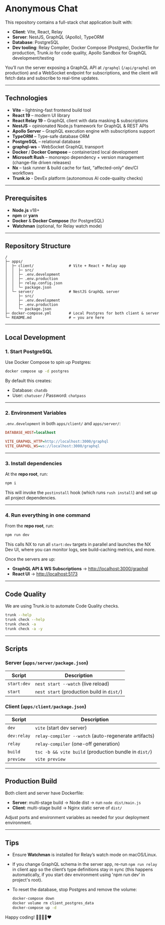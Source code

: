 # Anonymous Chat

This repository contains a full-stack chat application built with:

- **Client**: Vite, React, Relay
- **Server**: NestJS, GraphQL (Apollo), TypeORM
- **Database**: PostgreSQL
- **Dev tooling**: Relay Compiler, Docker Compose (Postgres), Dockerfile for production, Trunk.io for code quality, Apollo Sandbox for GraphQL development/testing

You’ll run the server exposing a GraphQL API at `/graphql` (`/api/graphql` on production) and a WebSocket endpoint for subscriptions, and the client will fetch data and subscribe to real-time updates.

---

## Technologies

- **Vite** – lightning-fast frontend build tool
- **React 19** – modern UI library
- **React Relay 19** – GraphQL client with data masking & subscriptions
- **NestJS** – opinionated Node.js framework for GraphQL & REST APIs
- **Apollo Server** – GraphQL execution engine with subscriptions support
- **TypeORM** – Type-safe database ORM
- **PostgreSQL** – relational database
- **graphql-ws** – WebSocket GraphQL transport
- **Docker** / **Docker Compose** – containerized local development
- **Microsoft Rush** – monorepo dependency + version management (change-file driven releases)
- **Nx** – task runner & build cache for fast, “affected-only” dev/CI workflows
- **Trunk.io** - DevEx platform (autonomous AI code-quality checks)

---

## Prerequisites

- **Node.js** v18+
- **npm** or **yarn**
- **Docker** & **Docker Compose** (for PostgreSQL)
- **Watchman** (optional, for Relay watch mode)

---

## Repository Structure

```plain
/
├─ apps/
│  ├─ client/                # Vite + React + Relay app
│  │  ├─ src/
│  │  ├─ .env.development
│  │  ├─ .env.production
│  │  ├─ relay.config.json
│  │  └─ package.json
│  └─ server/                # NestJS GraphQL server
│     ├─ src/
│     ├─ .env.development
│     ├─ .env.production
│     └─ package.json
├─ docker-compose.yml        # Local Postgres for both client & server
└─ README.md                 # ← you are here
```

---

## Local Development

### 1. Start PostgreSQL

Use Docker Compose to spin up Postgres:

```bash
docker compose up -d postgres
```

By default this creates:

- Database: `chatdb`
- User: `chatuser` / Password: `chatpass`

---

### 2. Environment Variables

`.env.development` in both `apps/client/` and `apps/server/`:

```ini
DATABASE_HOST=localhost
```

```ini
VITE_GRAPHQL_HTTP=http://localhost:3000/graphql
VITE_GRAPHQL_WS=ws://localhost:3000/graphql
```

---

### 3. Install dependencies

At the **repo root**, run:

```bash
npm i
```

This will invoke the `postinstall` hook (which runs `rush install`) and set up all project dependencies.

---

### 4. Run everything in one command

From the **repo root**, run:

```bash
npm run dev
```

This calls NX to run all `start:dev` targets in parallel and launches the NX Dev UI, where you can monitor logs, see build-caching metrics, and more.

Once the servers are up:

- **GraphQL API & WS Subscriptions** → <http://localhost:3000/graphql>
- **React UI** → <http://localhost:5173>

---

## Code Quality

We are using Trunk.io to automate Code Quality checks.

```bash
trunk --help
trunk check --help
trunk check -a
trunk check -a -y
```

---

## Scripts

### Server (`apps/server/package.json`)

| Script      | Description                                |
| ----------- | ------------------------------------------ |
| `start:dev` | `nest start --watch` (live reload)         |
| `start`     | `nest start` (production build in `dist/`) |

### Client (`apps/client/package.json`)

| Script      | Description                                           |
| ----------- | ----------------------------------------------------- |
| `dev`       | `vite` (start dev server)                             |
| `dev:relay` | `relay-compiler --watch` (auto-regenerate artifacts)  |
| `relay`     | `relay-compiler` (one-off generation)                 |
| `build`     | `tsc -b && vite build` (production bundle in `dist/`) |
| `preview`   | `vite preview`                                        |

---

## Production Build

Both client and server have Dockerfile:

- **Server**: multi-stage build → Node dist → run `node dist/main.js`
- **Client**: multi-stage build → Nginx static serve of `dist/`

Adjust ports and environment variables as needed for your deployment environment.

---

## Tips

- Ensure **Watchman** is installed for Relay’s watch mode on macOS/Linux.
- If you change GraphQL schema in the server app, re-run `npm run relay` in client app so the client’s type definitions stay in sync (this happens automatically, if you start dev environment using 'npm run dev' in project's root).
- To reset the database, stop Postgres and remove the volume:

  ```bash
  docker-compose down
  docker volume rm client_postgres_data
  docker-compose up -d
  ```

Happy coding! 🤘💪🤣😍❤
